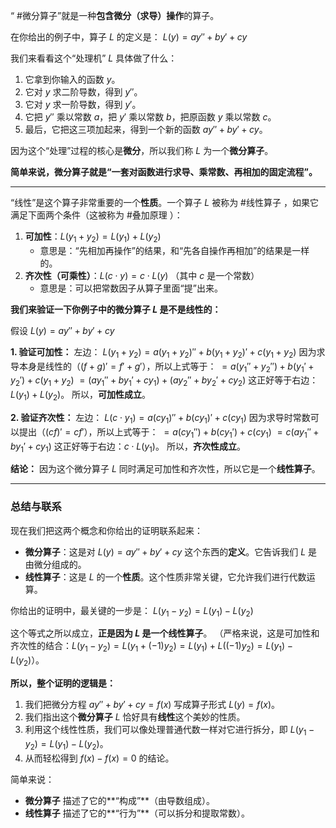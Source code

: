 

“ #微分算子”就是一种**包含微分（求导）操作**的算子。

在你给出的例子中，算子 $L$ 的定义是：
$L(y) = ay''+by'+cy$

我们来看看这个“处理机” $L$ 具体做了什么：
1.  它拿到你输入的函数 $y$。
2.  它对 $y$ 求二阶导数，得到 $y''$。
3.  它对 $y$ 求一阶导数，得到 $y'$。
4.  它把 $y''$ 乘以常数 $a$，把 $y'$ 乘以常数 $b$，把原函数 $y$ 乘以常数 $c$。
5.  最后，它把这三项加起来，得到一个新的函数 $ay''+by'+cy$。

因为这个“处理”过程的核心是**微分**，所以我们称 $L$ 为一个**微分算子**。

**简单来说，微分算子就是“一套对函数进行求导、乘常数、再相加的固定流程”。**

---


“线性”是这个算子非常重要的一个**性质**。一个算子 $L$ 被称为 #线性算子 ，如果它满足下面两个条件（这被称为 #叠加原理 ）：

1.  **可加性**：$L(y_1 + y_2) = L(y_1) + L(y_2)$
    - 意思是：“先相加再操作”的结果，和“先各自操作再相加”的结果是一样的。
2.  **齐次性（可乘性）**：$L(c \cdot y) = c \cdot L(y)$ （其中 $c$ 是一个常数）
    - 意思是：可以把常数因子从算子里面“提”出来。

**我们来验证一下你例子中的微分算子 $L$ 是不是线性的：**

假设 $L(y) = ay''+by'+cy$

**1. 验证可加性：**
左边：
$L(y_1+y_2) = a(y_1+y_2)'' + b(y_1+y_2)' + c(y_1+y_2)$
因为求导本身是线性的（$(f+g)'=f'+g'$），所以上式等于：
$= a(y_1''+y_2'') + b(y_1'+y_2') + c(y_1+y_2)$
$= (ay_1''+by_1'+cy_1) + (ay_2''+by_2'+cy_2)$
这正好等于右边：$L(y_1) + L(y_2)$。
所以，**可加性成立**。

**2. 验证齐次性：**
左边：
$L(c \cdot y_1) = a(cy_1)'' + b(cy_1)' + c(cy_1)$
因为求导时常数可以提出（$(cf)'=cf'$），所以上式等于：
$= a(cy_1'') + b(cy_1') + c(cy_1)$
$= c(ay_1'' + by_1' + cy_1)$
这正好等于右边：$c \cdot L(y_1)$。
所以，**齐次性成立**。

**结论：** 因为这个微分算子 $L$ 同时满足可加性和齐次性，所以它是一个**线性算子**。

---

### 总结与联系

现在我们把这两个概念和你给出的证明联系起来：

- **微分算子**：这是对 $L(y) = ay''+by'+cy$ 这个东西的**定义**。它告诉我们 $L$ 是由微分组成的。
- **线性算子**：这是 $L$ 的一个**性质**。这个性质非常关键，它允许我们进行代数运算。

你给出的证明中，最关键的一步是：
$L(y_1-y_2) = L(y_1) - L(y_2)$

这个等式之所以成立，**正是因为 $L$ 是一个线性算子**。
（严格来说，这是可加性和齐次性的结合：$L(y_1-y_2) = L(y_1 + (-1)y_2) = L(y_1) + L((-1)y_2) = L(y_1) - L(y_2)$）。

**所以，整个证明的逻辑是：**
1.  我们把微分方程 $ay''+by'+cy=f(x)$ 写成算子形式 $L(y)=f(x)$。
2.  我们指出这个**微分算子** $L$ 恰好具有**线性**这个美妙的性质。
3.  利用这个线性性质，我们可以像处理普通代数一样对它进行拆分，即 $L(y_1-y_2) = L(y_1) - L(y_2)$。
4.  从而轻松得到 $f(x) - f(x) = 0$ 的结论。

简单来说：
- **微分算子** 描述了它的**“构成”**（由导数组成）。
- **线性算子** 描述了它的**“行为”**（可以拆分和提取常数）。